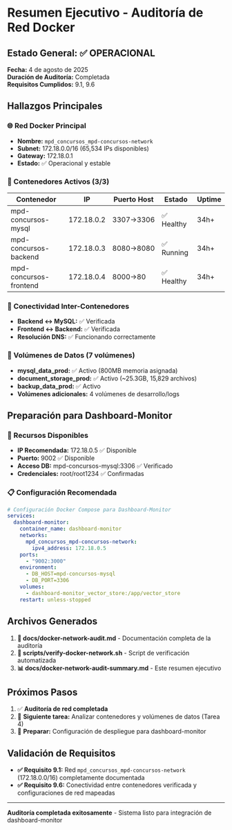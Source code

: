 # Resumen Ejecutivo - Auditoría de Red Docker

## Estado General: ✅ OPERACIONAL

**Fecha:** 4 de agosto de 2025  
**Duración de Auditoría:** Completada  
**Requisitos Cumplidos:** 9.1, 9.6  

## Hallazgos Principales

### 🌐 Red Docker Principal
- **Nombre:** `mpd_concursos_mpd-concursos-network`
- **Subnet:** 172.18.0.0/16 (65,534 IPs disponibles)
- **Gateway:** 172.18.0.1
- **Estado:** ✅ Operacional y estable

### 🐳 Contenedores Activos (3/3)
| Contenedor | IP | Puerto Host | Estado | Uptime |
|------------|----|-----------|---------|---------| 
| mpd-concursos-mysql | 172.18.0.2 | 3307→3306 | ✅ Healthy | 34h+ |
| mpd-concursos-backend | 172.18.0.3 | 8080→8080 | ✅ Running | 34h+ |
| mpd-concursos-frontend | 172.18.0.4 | 8000→80 | ✅ Healthy | 34h+ |

### 🔗 Conectividad Inter-Contenedores
- **Backend ↔ MySQL:** ✅ Verificada
- **Frontend ↔ Backend:** ✅ Verificada
- **Resolución DNS:** ✅ Funcionando correctamente

### 💾 Volúmenes de Datos (7 volúmenes)
- **mysql_data_prod:** ✅ Activo (800MB memoria asignada)
- **document_storage_prod:** ✅ Activo (~25.3GB, 15,829 archivos)
- **backup_data_prod:** ✅ Activo
- **Volúmenes adicionales:** 4 volúmenes de desarrollo/logs

## Preparación para Dashboard-Monitor

### 🎯 Recursos Disponibles
- **IP Recomendada:** 172.18.0.5 ✅ Disponible
- **Puerto:** 9002 ✅ Disponible
- **Acceso DB:** mpd-concursos-mysql:3306 ✅ Verificado
- **Credenciales:** root/root1234 ✅ Confirmadas

### 📋 Configuración Recomendada
```yaml
# Configuración Docker Compose para Dashboard-Monitor
services:
  dashboard-monitor:
    container_name: dashboard-monitor
    networks:
      mpd_concursos_mpd-concursos-network:
        ipv4_address: 172.18.0.5
    ports:
      - "9002:3000"
    environment:
      - DB_HOST=mpd-concursos-mysql
      - DB_PORT=3306
    volumes:
      - dashboard-monitor_vector_store:/app/vector_store
    restart: unless-stopped
```

## Archivos Generados

1. **📄 docs/docker-network-audit.md** - Documentación completa de la auditoría
2. **🔧 scripts/verify-docker-network.sh** - Script de verificación automatizada
3. **📊 docs/docker-network-audit-summary.md** - Este resumen ejecutivo

## Próximos Pasos

1. ✅ **Auditoría de red completada**
2. 🔄 **Siguiente tarea:** Analizar contenedores y volúmenes de datos (Tarea 4)
3. 🚀 **Preparar:** Configuración de despliegue para dashboard-monitor

## Validación de Requisitos

- **✅ Requisito 9.1:** Red `mpd_concursos_mpd-concursos-network` (172.18.0.0/16) completamente documentada
- **✅ Requisito 9.6:** Conectividad entre contenedores verificada y configuraciones de red mapeadas

---

**Auditoría completada exitosamente** - Sistema listo para integración de dashboard-monitor
